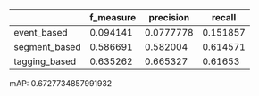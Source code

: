 |               |   f_measure |   precision |   recall |
|---------------|-------------|-------------|----------|
| event_based   |    0.094141 |   0.0777778 | 0.151857 |
| segment_based |    0.586691 |   0.582004  | 0.614571 |
| tagging_based |    0.635262 |   0.665327  | 0.61653  |
mAP: 0.6727734857991932
